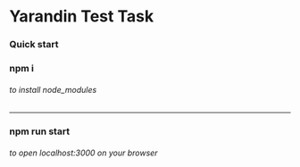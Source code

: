 # Yarandin Test Task
### Quick start
### npm i
###### to install node_modules

------------

### npm run start 
###### to open localhost:3000 on your browser